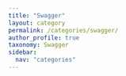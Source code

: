 ```yaml
---
title: "Swagger"
layout: category
permalink: /categories/swagger/
author_profile: true
taxonomy: Swagger
sidebar:
  nav: "categories"
---
```


